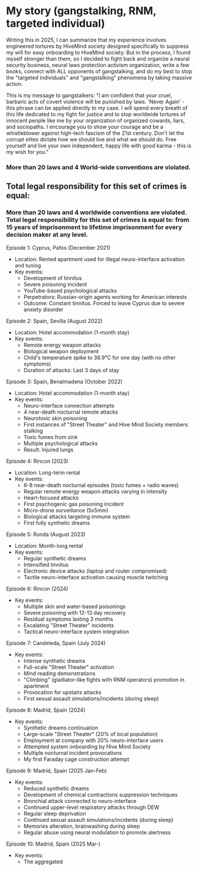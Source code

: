 # My story (gangstalking, RNM, targeted individual)

Writing this in 2025, I can summarize that my experience involves engineered tortures by HiveMind society designed specifically to suppress my will for easy onboarding to HiveMind society. But in the process, I found myself stronger than them, so I decided to fight back and organize a neural security business, neural laws protection activism organization, write a few books, connect with ALL opponents of gangstalking, and do my best to stop the "targeted individuals" and "gangstalking" phenomena by taking massive action.


This is my message to gangstalkers: "I am confident that your cruel, barbaric acts of covert violence will be punished by laws. 'Never Again' - this phrase can be applied directly to my case. I will spend every breath of this life dedicated to my fight for justice and to stop worldwide tortures of innocent people like me by your organization of organized cowards, liars, and sociopaths. I encourage you to show your courage and be a whistleblower against high-tech fascism of the 21st century. Don't let the corrupt elites dictate how we should live and what we should do. Free yourself and live your own independent, happy life with good karma - this is my wish for you."


### More than 20 laws and 4 World-wide conventions are violated. 

## Total legal responsibility for this set of crimes is equal: 
### More than 20 laws and 4 worldwide conventions are violated. Total legal responsibility for this set of crimes is equal to: from 15 years of imprisonment to lifetime imprisonment for every decision maker at any level.




Episode 1: Cyprus, Pafos (December 2021)
- Location: Rented apartment used for illegal neuro-interface activation and tuning
- Key events:
  * Development of tinnitus
  * Severe poisoning incident
  * YouTube-based psychological attacks
  * Perpetrators: Russian-origin agents working for American interests
  * Outcome: Constant tinnitus. Forced to leave Cyprus due to severe anxiety disorder

Episode 2: Spain, Sevilla (August 2022)
- Location: Hotel accommodation (1-month stay)
- Key events:
  * Remote energy weapon attacks
  * Biological weapon deployment
  * Child's temperature spike to 38.9°C for one day (with no other symptoms)
  * Duration of attacks: Last 3 days of stay

Episode 3: Spain, Benalmadena (October 2022)
- Location: Hotel accommodation (1-month stay)
- Key events:
  * Neuro-interface connection attempts
  * 4 near-death nocturnal remote attacks
  * Neurotoxic skin poisoning
  * First instances of "Street Theater" and Hive Mind Society members stalking
  * Toxic fumes from sink
  * Multiple psychological attacks
  * Result: Injured lungs

Episode 4: Rincon (2023)
- Location: Long-term rental
- Key events:
  * 6-8 near-death nocturnal episodes (toxic fumes + radio waves)
  * Regular remote energy weapon attacks varying in intensity
  * Heart-focused attacks
  * First psychogenic gas poisoning incident
  * Micro-drone surveillance (5x5mm)
  * Biological attacks targeting immune system
  * First fully synthetic dreams

Episode 5: Ronda (August 2023)
- Location: Month-long rental
- Key events:
  * Regular synthetic dreams
  * Intensified tinnitus
  * Electronic device attacks (laptop and router compromised)
  * Tactile neuro-interface activation causing muscle twitching

Episode 6: Rincon (2024)
- Key events:
  * Multiple skin and water-based poisonings
  * Severe poisoning with 12-13 day recovery
  * Residual symptoms lasting 3 months
  * Escalating "Street Theater" incidents
  * Tactical neuro-interface system integration

Episode 7: Candeleda, Spain (July 2024)
- Key events:
  * Intense synthetic dreams
  * Full-scale "Street Theater" activation
  * Mind reading demonstrations
  * "Climbing" (gladiator-like fights with RNM operators) promotion in apartment
  * Provocation for upstairs attacks
  * First sexual assault simulations/incidents (during sleep)

Episode 8: Madrid, Spain (2024)
- Key events:
  * Synthetic dreams continuation
  * Large-scale "Street Theater" (20% of local population)
  * Employment at company with 20% neuro-interface users
  * Attempted system onboarding by Hive Mind Society
  * Multiple nocturnal incident provocations
  * My first Faraday cage construction attempt

Episode 9: Madrid, Spain (2025 Jan-Feb)
- Key events:
  * Reduced synthetic dreams
  * Development of chemical contractions suppression techniques
  * Bronchial attack connected to neuro-interface
  * Continued upper-level respiratory attacks through DEW
  * Regular sleep deprivation 
  * Continued sexual assault simulations/incidents (during sleep)
  * Memories alteration, brainwashing during sleep
  * Regular abuse using neural modulation to promote alertness

Episode 10: Madrid, Spain (2025 Mar-)
- Key events:
  * The aggregated 


